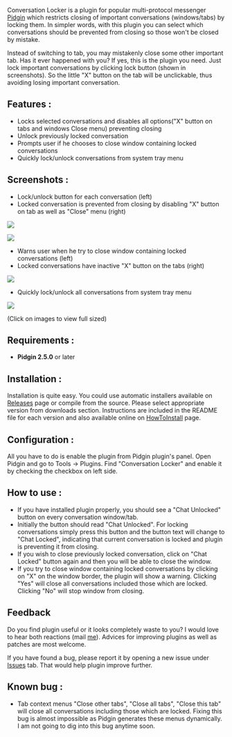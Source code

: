 Conversation Locker is a plugin for popular multi-protocol messenger [Pidgin](http://www.pidgin.im) which restricts closing of important conversations (windows/tabs) by locking them. In simpler words, with this plugin you can select which conversations should be prevented from closing so those won't be closed by mistake.

Instead of switching to tab, you may mistakenly close some other important tab. Has it ever happened with you? If yes, this is the plugin you need. Just lock important conversations by clicking lock button (shown in screenshots). So the little "X" button on the tab will be unclickable, thus avoiding losing important conversation.

## Features :

- Locks selected conversations and disables all options("X" button on tabs and windows Close menu) preventing closing
- Unlock previously locked conversation
- Prompts user if he chooses to close window containing locked conversations
- Quickly lock/unlock conversations from system tray menu

## Screenshots :

- Lock/unlock button for each conversation (left)
- Locked conversation is prevented from closing by disabling "X" button on tab as well as "Close" menu (right)

![](https://github.com/enli/pidgin-conversation-locker/wiki/screenshots/conversation-locker-lock-button-small.png) 

![](https://github.com/enli/pidgin-conversation-locker/wiki/screenshots/conversation-locker-hides-window-closing-options.png)

- Warns user when he try to close window containing locked conversations (left)
- Locked conversations have inactive "X" button on the tabs (right)

![](https://github.com/enli/pidgin-conversation-locker/wiki/screenshots/conversation-locker-warning.png)

- Quickly lock/unlock all conversations from system tray menu

![](https://github.com/enli/pidgin-conversation-locker/wiki/screenshots/conversation-locker-tray.png)

(Click on images to view full sized)

## Requirements :

- **Pidgin 2.5.0** or later

## Installation :

Installation is quite easy. You could use automatic installers available on [Releases](https://github.com/enli/pidgin-conversation-locker/releases) page or compile from the source. Please select appropriate version from downloads section. Instructions are included in the README file for each version and also available online on [HowToInstall](https://github.com/enli/pidgin-conversation-locker/wiki/How-To-Install) page.


## Configuration :

All you have to do is enable the plugin from Pidgin plugin's panel. Open Pidgin and go to Tools -> Plugins. Find "Conversation Locker" and enable it by checking the checkbox on left side.


## How to use :

- If you have installed plugin properly, you should see a "Chat Unlocked" button on every conversation window/tab.
- Initially the button should read "Chat Unlocked". For locking conversations simply press this button and the button text will change to "Chat Locked", indicating that current conversation is locked and plugin is preventing it from closing.
- If you wish to close previously locked conversation, click on "Chat Locked" button again and then you will be able to close the window.
- If you try to close window containing locked conversations by clicking on "X" on the window border, the plugin will show a warning. Clicking "Yes" will close all conversations included those which are locked. Clicking "No" will stop window from closing.


## Feedback

Do you find plugin useful or it looks completely waste to you? I would love to hear both reactions (mail [me](mailto:peeyoosh.sangolekar@gmail.com)). Advices for improving plugins as well as patches are most welcome.

If you have found a bug, please report it by opening a new issue under [Issues](https://github.com/enli/pidgin-conversation-locker/issues) tab. That would help plugin improve further.


## Known bug :

- Tab context menus "Close other tabs", "Close all tabs", "Close this tab" will close all conversations including those which are locked. Fixing this bug is almost impossible as Pidgin generates these menus dynamically. I am not going to dig into this bug anytime soon.
